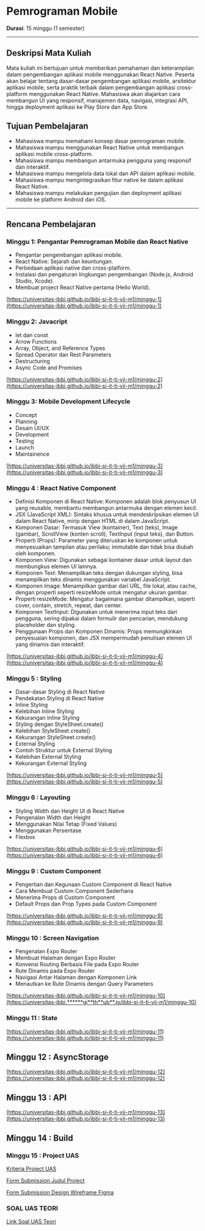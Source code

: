 # Pemrograman Mobile
**Durasi**: 15 minggu (1 semester)

---

## Deskripsi Mata Kuliah

Mata kuliah ini bertujuan untuk memberikan pemahaman dan keterampilan dalam pengembangan aplikasi mobile menggunakan React Native. Peserta akan belajar tentang dasar-dasar pengembangan aplikasi mobile, arsitektur aplikasi mobile, serta praktik terbaik dalam pengembangan aplikasi cross-platform menggunakan React Native. Mahasiswa akan diajarkan cara membangun UI yang responsif, manajemen data, navigasi, integrasi API, hingga deployment aplikasi ke Play Store dan App Store.

## Tujuan Pembelajaran

- Mahasiswa mampu memahami konsep dasar pemrograman mobile.
- Mahasiswa mampu menggunakan React Native untuk membangun aplikasi mobile cross-platform.
- Mahasiswa mampu membangun antarmuka pengguna yang responsif dan interaktif.
- Mahasiswa mampu mengelola data lokal dan API dalam aplikasi mobile.
- Mahasiswa mampu mengintegrasikan fitur native ke dalam aplikasi React Native.
- Mahasiswa mampu melakukan pengujian dan deployment aplikasi mobile ke platform Android dan iOS.

---

## Rencana Pembelajaran

### Minggu 1: Pengantar Pemrograman Mobile dan React Native

- Pengantar pengembangan aplikasi mobile.
- React Native: Sejarah dan keuntungan.
- Perbedaan aplikasi native dan cross-platform.
- Instalasi dan pengaturan lingkungan pengembangan (Node.js, Android Studio, Xcode).
- Membuat project React Native pertama (Hello World).

[https://universitas-ibbi.github.io/ibbi-si-it-ti-vii-m1/minggu-1](https://universitas-ibbi.github.io/ibbi-si-it-ti-vii-m1/minggu-1)

### Minggu 2: Javacript

- let dan const
- Arrow Functions
- Array, Object, and Reference Types
- Spread Operator dan Rest Parameters
- Destructuring
- Async Code and Promises

[https://universitas-ibbi.github.io/ibbi-si-it-ti-vii-m1/minggu-2](https://universitas-ibbi.github.io/ibbi-si-it-ti-vii-m1/minggu-2)

### Minggu 3: Mobile Development Lifecycle

- Concept
- Planning
- Desain UI/UX
- Development
- Testing
- Launch
- Maintainence

[https://universitas-ibbi.github.io/ibbi-si-it-ti-vii-m1/minggu-3](https://universitas-ibbi.github.io/ibbi-si-it-ti-vii-m1/minggu-3)

### Minggu 4 : React Native Component

- Definisi Komponen di React Native: Komponen adalah blok penyusun UI yang reusable, membantu membangun antarmuka dengan elemen kecil.
- JSX (JavaScript XML): Sintaks khusus untuk mendeskripsikan elemen UI dalam React Native, mirip dengan HTML di dalam JavaScript.
- Komponen Dasar: Termasuk View (kontainer), Text (teks), Image (gambar), ScrollView (konten scroll), TextInput (input teks), dan Button.
- Properti (Props): Parameter yang diteruskan ke komponen untuk menyesuaikan tampilan atau perilaku; immutable dan tidak bisa diubah oleh komponen.
- Komponen View: Digunakan sebagai kontainer dasar untuk layout dan membungkus elemen UI lainnya.
- Komponen Text: Menampilkan teks dengan dukungan styling, bisa menampilkan teks dinamis menggunakan variabel JavaScript.
- Komponen Image: Menampilkan gambar dari URL, file lokal, atau cache, dengan properti seperti resizeMode untuk mengatur ukuran gambar.
- Properti resizeMode: Mengatur bagaimana gambar ditampilkan, seperti cover, contain, stretch, repeat, dan center.
- Komponen TextInput: Digunakan untuk menerima input teks dari pengguna, sering dipakai dalam formulir dan pencarian, mendukung placeholder dan styling.
- Penggunaan Props dan Komponen Dinamis: Props memungkinkan penyesuaian komponen, dan JSX mempermudah penulisan elemen UI yang dinamis dan interaktif.

[https://universitas-ibbi.github.io/ibbi-si-it-ti-vii-m1/minggu-4](https://universitas-ibbi.github.io/ibbi-si-it-ti-vii-m1/minggu-4)

### Minggu 5 : Styling

- Dasar-dasar Styling di React Native
- Pendekatan Styling di React Native
- Inline Styling
- Kelebihan Inline Styling
- Kekurangan Inline Styling
- Styling dengan StyleSheet.create()
- Kelebihan StyleSheet.create()
- Kekurangan StyleSheet.create()
- External Styling
- Contoh Struktur untuk External Styling
- Kelebihan External Styling
- Kekurangan External Styling


[https://universitas-ibbi.github.io/ibbi-si-it-ti-vii-m1/minggu-5](https://universitas-ibbi.github.io/ibbi-si-it-ti-vii-m1/minggu-5)

### Minggu 6 : Layouting
- Styling Width dan Height UI di React Native
- Pengenalan Width dan Height
- Menggunakan Nilai Tetap (Fixed Values)
- Menggunakan Persentase
- Flexbox

[https://universitas-ibbi.github.io/ibbi-si-it-ti-vii-m1/minggu-6](https://universitas-ibbi.github.io/ibbi-si-it-ti-vii-m1/minggu-6)

### Minggu 9 : Custom Component

- Pengertian dan Kegunaan Custom Component di React Native
- Cara Membuat Custom Component Sederhana
- Menerima Props di Custom Component
- Default Props dan Prop Types pada Custom Component

[https://universitas-ibbi.github.io/ibbi-si-it-ti-vii-m1/minggu-9](https://universitas-ibbi.github.io/ibbi-si-it-ti-vii-m1/minggu-9)

### Minggu 10 : Screen Navigation

- Pengenalan Expo Router
- Membuat Halaman dengan Expo Router
- Konvensi Routing Berbasis File pada Expo Router
- Rute Dinamis pada Expo Router
- Navigasi Antar Halaman dengan Komponen Link
- Menautkan ke Rute Dinamis dengan Query Parameters

[https://universitas-ibbi.github.io/ibbi-si-it-ti-vii-m1/minggu-10](https://universitas-ibbi.******gi**th**ub**.io/ibbi-si-it-ti-vii-m1/minggu-10)

### Minggu 11 : State

[https://universitas-ibbi.github.io/ibbi-si-it-ti-vii-m1/minggu-11](https://universitas-ibbi.github.io/ibbi-si-it-ti-vii-m1/minggu-11)

## Minggu 12 : AsyncStorage

[https://universitas-ibbi.github.io/ibbi-si-it-ti-vii-m1/minggu-12](https://universitas-ibbi.github.io/ibbi-si-it-ti-vii-m1/minggu-12)

## Minggu 13 : API

[https://universitas-ibbi.github.io/ibbi-si-it-ti-vii-m1/minggu-13](https://universitas-ibbi.github.io/ibbi-si-it-ti-vii-m1/minggu-13)

## Minggu 14 : Build


### Minggu 15 : Project UAS

[Kriteria Project UAS](uas/readme.md)

[Form Submission Judul Project](https://forms.gle/ftJ75hPZeQKa1dKA7)

[Form Submission Design Wireframe Figma](https://forms.gle/SyNfiahWQjxHVbA49)

### SOAL UAS TEORI

[Link Soal UAS Teori](./UAS-TEORI/readme.md)